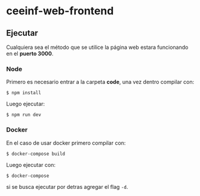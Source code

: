 # ceeinf-web-frontend

## Ejecutar
Cualquiera sea el método que se utilice la página web estara funcionando en el __puerto 3000__.
### Node
Primero es necesario entrar a la carpeta __code__, una vez dentro compilar con:
```shell
$ npm install
```
Luego ejecutar:
```shell
$ npm run dev
```

### Docker
En el caso de usar docker primero compilar con:
```shell
$ docker-compose build
```
Luego ejecutar con:
```shell
$ docker-compose
```
si se busca ejecutar por detras agregar el flag `-d`.

